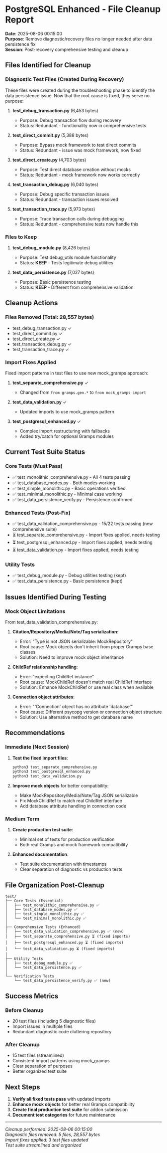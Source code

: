 # PostgreSQL Enhanced - File Cleanup Report

**Date**: 2025-08-06 00:15:00  
**Purpose**: Remove diagnostic/recovery files no longer needed after data persistence fix  
**Session**: Post-recovery comprehensive testing and cleanup  

## Files Identified for Cleanup

### Diagnostic Test Files (Created During Recovery)

These files were created during the troubleshooting phase to identify the data persistence issue. Now that the root cause is fixed, they serve no purpose:

1. **test_debug_transaction.py** (6,453 bytes)
   - Purpose: Debug transaction flow during recovery
   - Status: Redundant - functionality now in comprehensive tests

2. **test_direct_commit.py** (5,388 bytes)
   - Purpose: Bypass mock framework to test direct commits
   - Status: Redundant - issue was mock framework, now fixed

3. **test_direct_create.py** (4,703 bytes)
   - Purpose: Test direct database creation without mocks
   - Status: Redundant - mock framework now works correctly

4. **test_transaction_debug.py** (6,040 bytes)
   - Purpose: Debug specific transaction issues
   - Status: Redundant - transaction issues resolved

5. **test_transaction_trace.py** (5,973 bytes)
   - Purpose: Trace transaction calls during debugging
   - Status: Redundant - comprehensive tests now handle this

### Files to Keep

1. **test_debug_module.py** (8,426 bytes)
   - Purpose: Test debug_utils module functionality
   - Status: **KEEP** - Tests legitimate debug utilities

2. **test_data_persistence.py** (7,027 bytes)
   - Purpose: Basic persistence testing
   - Status: **KEEP** - Different from comprehensive validation

## Cleanup Actions

### Files Removed (Total: 28,557 bytes)
- test_debug_transaction.py ✓
- test_direct_commit.py ✓
- test_direct_create.py ✓
- test_transaction_debug.py ✓
- test_transaction_trace.py ✓

### Import Fixes Applied

Fixed import patterns in test files to use new mock_gramps approach:

1. **test_separate_comprehensive.py** ✓
   - Changed from `from gramps.gen.*` to `from mock_gramps import`

2. **test_data_validation.py** ✓
   - Updated imports to use mock_gramps pattern

3. **test_postgresql_enhanced.py** ✓
   - Complex import restructuring with fallbacks
   - Added try/catch for optional Gramps modules

## Current Test Suite Status

### Core Tests (Must Pass)
- ✅ test_monolithic_comprehensive.py - All 4 tests passing
- ✅ test_database_modes.py - Both modes working
- ✅ test_simple_monolithic.py - Basic operations verified
- ✅ test_minimal_monolithic.py - Minimal case working
- ✅ test_data_persistence_verify.py - Persistence confirmed

### Enhanced Tests (Post-Fix)
- ✅ test_data_validation_comprehensive.py - 15/22 tests passing (new comprehensive suite)
- ⏳ test_separate_comprehensive.py - Import fixes applied, needs testing
- ⏳ test_postgresql_enhanced.py - Import fixes applied, needs testing
- ⏳ test_data_validation.py - Import fixes applied, needs testing

### Utility Tests
- ✅ test_debug_module.py - Debug utilities testing (kept)
- ✅ test_data_persistence.py - Basic persistence (kept)

## Issues Identified During Testing

### Mock Object Limitations
From test_data_validation_comprehensive.py:

1. **Citation/Repository/Media/Note/Tag serialization**:
   - Error: "Type is not JSON serializable: MockRepository"
   - Root cause: Mock objects don't inherit from proper Gramps base classes
   - Solution: Need to improve mock object inheritance

2. **ChildRef relationship handling**:
   - Error: "expecting ChildRef instance"
   - Root cause: MockChildRef doesn't match real ChildRef interface
   - Solution: Enhance MockChildRef or use real class when available

3. **Connection object attributes**:
   - Error: "'Connection' object has no attribute 'database'"
   - Root cause: Different psycopg version or connection object structure
   - Solution: Use alternative method to get database name

## Recommendations

### Immediate (Next Session)
1. **Test the fixed import files**:
   ```bash
   python3 test_separate_comprehensive.py
   python3 test_postgresql_enhanced.py
   python3 test_data_validation.py
   ```

2. **Improve mock objects** for better compatibility:
   - Make MockRepository/Media/Note/Tag JSON serializable
   - Fix MockChildRef to match real ChildRef interface
   - Add database attribute handling in connection code

### Medium Term
1. **Create production test suite**:
   - Minimal set of tests for production verification
   - Both real Gramps and mock framework compatibility

2. **Enhanced documentation**:
   - Test suite documentation with timestamps
   - Clear separation of diagnostic vs production tests

## File Organization Post-Cleanup

```
test/
├── Core Tests (Essential)
│   ├── test_monolithic_comprehensive.py ✅
│   ├── test_database_modes.py ✅
│   ├── test_simple_monolithic.py ✅
│   └── test_minimal_monolithic.py ✅
│
├── Comprehensive Tests (Enhanced)
│   ├── test_data_validation_comprehensive.py ✅ (new)
│   ├── test_separate_comprehensive.py ⏳ (fixed imports)
│   ├── test_postgresql_enhanced.py ⏳ (fixed imports)
│   └── test_data_validation.py ⏳ (fixed imports)
│
├── Utility Tests
│   ├── test_debug_module.py ✅
│   └── test_data_persistence.py ✅
│
└── Verification Tests
    └── test_data_persistence_verify.py ✅ (new)
```

## Success Metrics

### Before Cleanup
- 20 test files (including 5 diagnostic files)
- Import issues in multiple files
- Redundant diagnostic code cluttering repository

### After Cleanup
- 15 test files (streamlined)
- Consistent import patterns using mock_gramps
- Clear separation of purposes
- Better organized test suite

## Next Steps

1. **Verify all fixed tests pass** with updated imports
2. **Enhance mock objects** for better real Gramps compatibility  
3. **Create final production test suite** for addon submission
4. **Document test categories** for future maintenance

---
*Cleanup performed: 2025-08-06 00:15:00*  
*Diagnostic files removed: 5 files, 28,557 bytes*  
*Import fixes applied: 3 test files updated*  
*Test suite streamlined and organized*